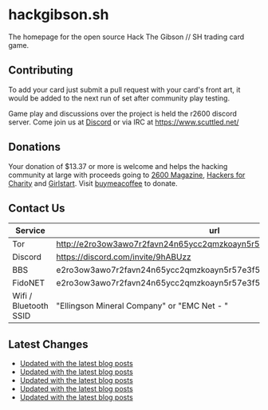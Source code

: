 # hackgibson.sh
The homepage for the open source Hack The Gibson // SH trading card game.


## Contributing

To add your card just submit a pull request with your card's front art, it would be added to the next run of set after community play testing.

Game play and discussions over the project is held the r2600 discord server. Come join us at [Discord](https://discord.com/invite/9hABUzz) or via IRC at https://www.scuttled.net/


## Donations

Your donation of $13.37 or more is welcome and helps the hacking community at large with proceeds going to [2600 Magazine](https://2600.com/), [Hackers for Charity](https://hackersforcharity.org) and [Girlstart](https://girlstart.org).  Visit [buymeacoffee](https://www.buymeacoffee.com/hackgibson.sh) to donate.


## Contact Us

Service | url
-|-
Tor | http://e2ro3ow3awo7r2favn24n65ycc2qmzkoayn5r57e3f56nvjwdcgg32ad.onion
Discord | https://discord.com/invite/9hABUzz
BBS | e2ro3ow3awo7r2favn24n65ycc2qmzkoayn5r57e3f56nvjwdcgg32ad.onion:23
FidoNET | e2ro3ow3awo7r2favn24n65ycc2qmzkoayn5r57e3f56nvjwdcgg32ad.onion:24554
Wifi / Bluetooth SSID | "Ellingson Mineral Company" or "EMC Net - <fidonet address>"

## Latest Changes
<!-- BLOG-POST-LIST:START -->
- [Updated with the latest blog posts](https://github.com/DFW2600/hackgibson.sh/commit/34230b4bde5954b55895b918e1aa4ad2e4d695d0)
- [Updated with the latest blog posts](https://github.com/DFW2600/hackgibson.sh/commit/897af2d9216bd1e4554aeec767d38418d0a9f476)
- [Updated with the latest blog posts](https://github.com/DFW2600/hackgibson.sh/commit/d2854c15d4145c6625aa1491f594713eee449ef4)
- [Updated with the latest blog posts](https://github.com/DFW2600/hackgibson.sh/commit/fbdeb410224b9877054b33200e4e8e8f91772213)
- [Updated with the latest blog posts](https://github.com/DFW2600/hackgibson.sh/commit/41d33f30ea327ea61707c74cddf1ccc18f18de0c)
<!-- BLOG-POST-LIST:END -->

